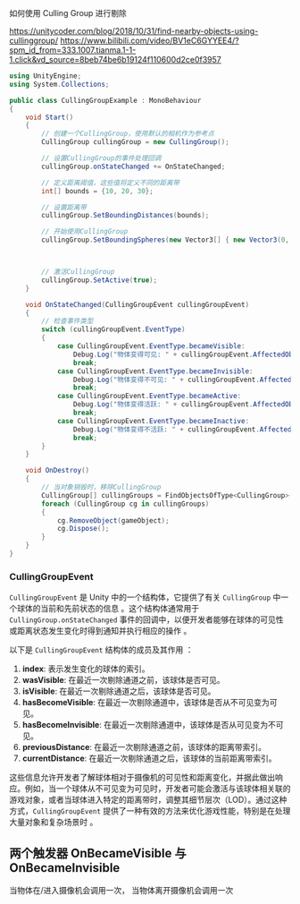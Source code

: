
如何使用 Culling Group 进行剔除

https://unitycoder.com/blog/2018/10/31/find-nearby-objects-using-cullinggroup/
https://www.bilibili.com/video/BV1eC6GYYEE4/?spm_id_from=333.1007.tianma.1-1-1.click&vd_source=8beb74be6b19124f110600d2ce0f3957

```c#
using UnityEngine;
using System.Collections;

public class CullingGroupExample : MonoBehaviour
{
    void Start()
    {
        // 创建一个CullingGroup，使用默认的相机作为参考点
        CullingGroup cullingGroup = new CullingGroup();

        // 设置CullingGroup的事件处理回调
        cullingGroup.onStateChanged += OnStateChanged;

        // 定义距离阈值，这些值将定义不同的距离带
        int[] bounds = {10, 20, 30};

        // 设置距离带
        cullingGroup.SetBoundingDistances(bounds);

        // 开始使用CullingGroup
        cullingGroup.SetBoundingSpheres(new Vector3[] { new Vector3(0, 0, 0) }, new float[] { 50f });



        // 激活CullingGroup
        cullingGroup.SetActive(true);
    }

    void OnStateChanged(CullingGroupEvent cullingGroupEvent)
    {
        // 检查事件类型
        switch (cullingGroupEvent.EventType)
        {
            case CullingGroupEvent.EventType.becameVisible:
                Debug.Log("物体变得可见: " + cullingGroupEvent.AffectedObject.name);
                break;
            case CullingGroupEvent.EventType.becameInvisible:
                Debug.Log("物体变得不可见: " + cullingGroupEvent.AffectedObject.name);
                break;
            case CullingGroupEvent.EventType.becameActive:
                Debug.Log("物体变得活跃: " + cullingGroupEvent.AffectedObject.name);
                break;
            case CullingGroupEvent.EventType.becameInactive:
                Debug.Log("物体变得不活跃: " + cullingGroupEvent.AffectedObject.name);
                break;
        }
    }

    void OnDestroy()
    {
        // 当对象销毁时，移除CullingGroup
        CullingGroup[] cullingGroups = FindObjectsOfType<CullingGroup>();
        foreach (CullingGroup cg in cullingGroups)
        {
            cg.RemoveObject(gameObject);
            cg.Dispose();
        }
    }
}
```

### CullingGroupEvent

`CullingGroupEvent` 是 Unity 中的一个结构体，它提供了有关 `CullingGroup` 中一个球体的当前和先前状态的信息 。这个结构体通常用于 `CullingGroup.onStateChanged` 事件的回调中，以便开发者能够在球体的可见性或距离状态发生变化时得到通知并执行相应的操作 。

以下是 `CullingGroupEvent` 结构体的成员及其作用 ：

1. **index**: 表示发生变化的球体的索引。
2. **wasVisible**: 在最近一次剔除通道之前，该球体是否可见。
3. **isVisible**: 在最近一次剔除通道之后，该球体是否可见。
4. **hasBecomeVisible**: 在最近一次剔除通道中，该球体是否从不可见变为可见。
5. **hasBecomeInvisible**: 在最近一次剔除通道中，该球体是否从可见变为不可见。
6. **previousDistance**: 在最近一次剔除通道之前，该球体的距离带索引。
7. **currentDistance**: 在最近一次剔除通道之后，该球体的当前距离带索引。

这些信息允许开发者了解球体相对于摄像机的可见性和距离变化，并据此做出响应。例如，当一个球体从不可见变为可见时，开发者可能会激活与该球体相关联的游戏对象，或者当球体进入特定的距离带时，调整其细节层次（LOD）。通过这种方式，`CullingGroupEvent` 提供了一种有效的方法来优化游戏性能，特别是在处理大量对象和复杂场景时 。


## 两个触发器   OnBecameVisible 与 OnBecameInvisible

当物体在/进入摄像机会调用一次，  当物体离开摄像机会调用一次